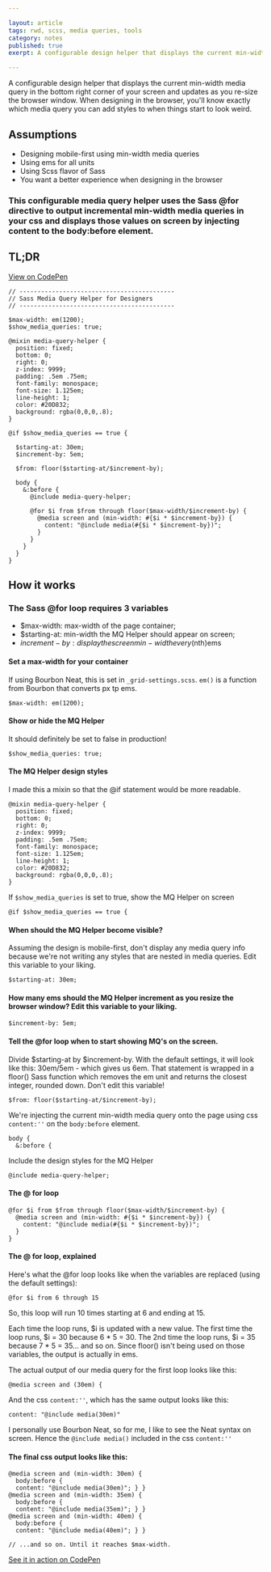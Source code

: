 ```yaml
---

layout: article  
tags: rwd, scss, media queries, tools  
category: notes  
published: true 
exerpt: A configurable design helper that displays the current min-width media query in the bottom right corner of your screen and updates as you re-size the browser window. When designing in the browser, you'll know exactly which media query you can add styles to when things start to look weird.

---
```

  
A configurable design helper that displays the current min-width media query in the bottom right corner of your screen and updates as you re-size the browser window. When designing in the browser, you'll know exactly which media query you can add styles to when things start to look weird.

## Assumptions

- Designing mobile-first using min-width media queries
- Using ems for all units
- Using Scss flavor of Sass
- You want a better experience when designing in the browser

<h3 class="blockquote">This configurable media query helper uses the Sass @for directive to output incremental min-width media queries in your css and displays those values on screen by injecting content to the body:before element.</h3>

## TL;DR

[View on CodePen](http://codepen.io/joshfry/pen/DeACs)

<pre class="filename"><code class="language-scss">// -------------------------------------------
// Sass Media Query Helper for Designers
// -------------------------------------------

$max-width: em(1200);
$show_media_queries: true;

@mixin media-query-helper {
  position: fixed;
  bottom: 0;
  right: 0;
  z-index: 9999;
  padding: .5em .75em;
  font-family: monospace;
  font-size: 1.125em;
  line-height: 1;
  color: #20D832;
  background: rgba(0,0,0,.8);
}

@if $show_media_queries == true {

  $starting-at: 30em;
  $increment-by: 5em;

  $from: floor($starting-at/$increment-by);

  body {
    &amp;:before {
      @include media-query-helper;

      @for $i from $from through floor($max-width/$increment-by) {
        @media screen and (min-width: #{$i * $increment-by}) {
          content: "@include media(#{$i * $increment-by})";
        }
      }
    }
  }
}</code></pre>


## How it works
    
### The Sass @for loop requires 3 variables

- $max-width: max-width of the page container;
- $starting-at: min-width the MQ Helper should appear on screen;
- $increment-by: display the screen min-width every ($nth)ems

#### Set a max-width for your container

If using Bourbon Neat, this is set in `_grid-settings.scss`. `em()` is a function from Bourbon that converts px tp ems.

    $max-width: em(1200);

#### Show or hide the MQ Helper

It should definitely be set to false in production!

    $show_media_queries: true;

#### The MQ Helper design styles

I made this a mixin so that the @if statement would be more readable.

    @mixin media-query-helper {
      position: fixed;
      bottom: 0;
      right: 0;
      z-index: 9999;
      padding: .5em .75em;
      font-family: monospace;
      font-size: 1.125em;
      line-height: 1;
      color: #20D832;
      background: rgba(0,0,0,.8);
    }

If `$show_media_queries` is set to true, show the MQ Helper on screen

    @if $show_media_queries == true {

#### When should the MQ Helper become visible?

Assuming the design is mobile-first, don't display any media query info because we're not writing any styles that are nested in media queries. Edit this variable to your liking.

    $starting-at: 30em;
  
#### How many ems should the MQ Helper increment as you resize the browser window? Edit this variable to your liking.

    $increment-by: 5em;

#### Tell the @for loop when to start showing MQ's on the screen.

Divide $starting-at by $increment-by. With the default settings, it will look like this: 30em/5em - which gives us 6em. That statement is wrapped in a floor() Sass function which removes the em unit and returns the closest integer, rounded down. Don't edit this variable!

    $from: floor($starting-at/$increment-by);
  
We're injecting the current min-width media query onto the page using css `content:''` on the `body:before` element.

    body {
      &:before {

Include the design styles for the MQ Helper

    @include media-query-helper;

#### The @ for loop

    @for $i from $from through floor($max-width/$increment-by) {
      @media screen and (min-width: #{$i * $increment-by}) {
        content: "@include media(#{$i * $increment-by})";
      }
    }
      
#### The @ for loop, explained        

Here's what the @for loop looks like when the variables are replaced (using the default settings):
        
    @for $i from 6 through 15
      
So, this loop will run 10 times starting at 6 and ending at 15.

Each time the loop runs, $i is updated with a new value. The first time the loop runs, $i = 30 because 6 * 5 = 30. The 2nd time the loop runs, $i = 35 because 7 * 5 = 35... and so on. Since floor() isn't being used on those variables, the output is actually in ems.
      
The actual output of our media query for the first loop looks like this:
      
    @media screen and (30em) {
      
And the css `content:''`, which has the same output looks like this:
      
    content: "@include media(30em)"
      
I personally use Bourbon Neat, so for me, I like to see the Neat syntax on screen. Hence the `@include media()` included in the css `content:''`
      
#### The final css output looks like this:
      
    @media screen and (min-width: 30em) {
      body:before {
      content: "@include media(30em)"; } }
    @media screen and (min-width: 35em) {
      body:before {
      content: "@include media(35em)"; } }
    @media screen and (min-width: 40em) {
      body:before {
      content: "@include media(40em)"; } }
    
    // ...and so on. Until it reaches $max-width.

[See it in action on CodePen](http://codepen.io/joshfry/pen/DeACs)
